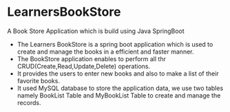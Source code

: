 # LearnersBookStore
A Book Store Application which is build using Java SpringBoot
* The Learners BookStore is a spring boot application which is used to create and manage the books in a efficient and faster manner.
* The BookStore application enables to perform all thr CRUD(Create,Read,Update,Delete) operations.
* It provides the users to enter new books and also to make a list of their favorite books.
* It used MySQL database to store the application data, we use two tables namely BookList Table and MyBookList Table to create and manage the records.

